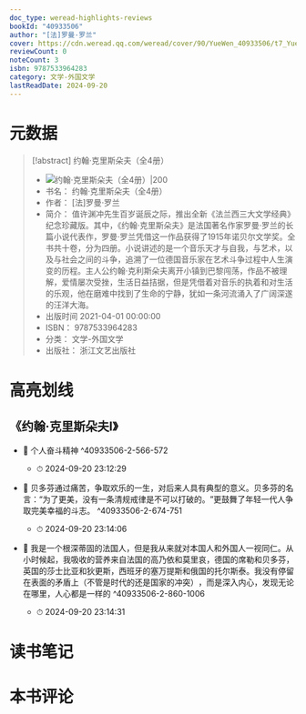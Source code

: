 ```yaml
---
doc_type: weread-highlights-reviews
bookId: "40933506"
author: "[法]罗曼·罗兰"
cover: https://cdn.weread.qq.com/weread/cover/90/YueWen_40933506/t7_YueWen_40933506.jpg
reviewCount: 0
noteCount: 3
isbn: 9787533964283
category: 文学-外国文学
lastReadDate: 2024-09-20
---
```

# 元数据
> [!abstract] 约翰·克里斯朵夫（全4册）
> - ![ 约翰·克里斯朵夫（全4册）|200](https://cdn.weread.qq.com/weread/cover/90/YueWen_40933506/t7_YueWen_40933506.jpg)
> - 书名： 约翰·克里斯朵夫（全4册）
> - 作者： [法]罗曼·罗兰
> - 简介： 值许渊冲先生百岁诞辰之际，推出全新《法兰西三大文学经典》纪念珍藏版。其中，《约翰·克里斯朵夫》是法国著名作家罗曼·罗兰的长篇小说代表作，罗曼·罗兰凭借这一作品获得了1915年诺贝尔文学奖。全书共十卷，分为四册。小说讲述的是一个音乐天才与自我，与艺术，以及与社会之间的斗争，追溯了一位德国音乐家在艺术斗争过程中人生演变的历程。主人公约翰·克利斯朵夫离开小镇到巴黎闯荡，作品不被理解，爱情屡次受挫，生活日益拮据，但是凭借着对音乐的执着和对生活的乐观，他在磨难中找到了生命的宁静，犹如一条河流涌入了广阔深遂的汪洋大海。
> - 出版时间 2021-04-01 00:00:00
> - ISBN： 9787533964283
> - 分类： 文学-外国文学
> - 出版社： 浙江文艺出版社

# 高亮划线

## 《约翰·克里斯朵夫Ⅰ》


- 📌 个人奋斗精神 ^40933506-2-566-572
    - ⏱ 2024-09-20 23:12:29 

- 📌 贝多芬通过痛苦，争取欢乐的一生，对后来人具有典型的意义。贝多芬的名言：​“为了更美，没有一条清规戒律是不可以打破的。​”更鼓舞了年轻一代人争取完美幸福的斗志。 ^40933506-2-674-751
    - ⏱ 2024-09-20 23:14:06 

- 📌 我是一个根深蒂固的法国人，但是我从来就对本国人和外国人一视同仁。从小时候起，我吸收的营养来自法国的高乃依和莫里哀，德国的席勒和贝多芬，英国的莎士比亚和狄更斯，西班牙的塞万提斯和俄国的托尔斯泰。我没有停留在表面的矛盾上（不管是时代的还是国家的冲突）​，而是深入内心，发现无论在哪里，人心都是一样的 ^40933506-2-860-1006
    - ⏱ 2024-09-20 23:14:31 
# 读书笔记

# 本书评论
